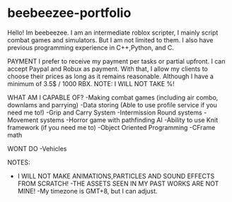 # beebeezee-portfolio

Hello! Im beebeezee. I am an intermediate roblox scripter, I mainly script combat games and simulators. But I am not limited to them. I also have previous programming experience in C++,Python, and C.

PAYMENT
I prefer to receive my payment per tasks or partial upfront.
I can accept Paypal and Robux as payment.
With that, I allow my clients to choose their prices as long as it remains reasonable. Although I have a minimum of 3.5$ / 1000 RBX.
NOTE: I WILL NOT TAKE %!

WHAT AM I CAPABLE OF?
-Making combat games (including air combo, downlams and parrying)
-Data storing (Able to use profile service if you need me to!)
-Grip and Carry System
-Intermission Round systems
-Movement systems
-Horror game with pathfinding AI
-Ability to use Knit framework (if you need me to)
-Object Oriented Programming
-CFrame math

WONT DO
-Vehicles

NOTES:
- I WILL NOT MAKE ANIMATIONS,PARTICLES AND SOUND EFFECTS FROM SCRATCH!
-THE ASSETS SEEN IN MY PAST WORKS ARE NOT MINE!
-My timezone is GMT+8, but I can adjust.
